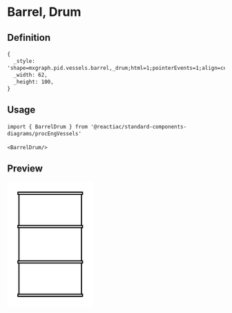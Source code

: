 # Barrel, Drum

## Definition

```
{
  _style: 'shape=mxgraph.pid.vessels.barrel,_drum;html=1;pointerEvents=1;align=center;verticalLabelPosition=bottom;verticalAlign=top;dashed=0;',
  _width: 62,
  _height: 100,
}
```

## Usage

```
import { BarrelDrum } from '@reactiac/standard-components-diagrams/procEngVessels'

<BarrelDrum/>
```

## Preview

<img src="./barrel-drum.png" width="200"/>
